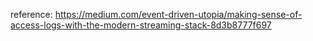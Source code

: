 reference: https://medium.com/event-driven-utopia/making-sense-of-access-logs-with-the-modern-streaming-stack-8d3b8777f697